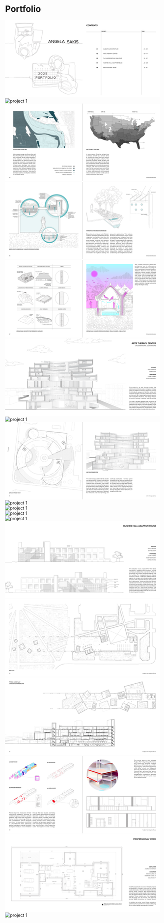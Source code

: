 <div class=" mx-auto px-8">

<h1 class="text-3xl font-bold pb-4 pt-20">Portfolio</h1>

<div class="flex justify-center mt-20 py-8">
  <img class="w-full h-auto rounded-lg shadow-lg" src="./CPPort.png" alt="project 1" id="work">
</div>

<div class="flex justify-center mt-20 py-8">
  <img class="w-full h-auto rounded-lg shadow-lg" src="./ClimaticArch.png" alt="project 1" id="work">
</div>

<div class="flex items-center gap-8 py-8 w-full">
  <img class="w-full h-auto rounded-lg shadow-lg" src="./ClimaticArch3.png" alt="project 1" id="work">
</div>

<div class="flex items-center gap-8 py-8 w-full">
  <img class="w-full h-auto rounded-lg shadow-lg" src="./ClimaticArch2.png" alt="project 1" id="work">
</div>

<div class="flex items-center gap-8 py-8 w-full">
  <img class="w-full h-auto rounded-lg shadow-lg" src="./ClimaticArch4.png" alt="project 1" id="work">
</div>

<div class="flex items-center gap-8 py-8 w-full">
  <img class="w-full h-auto rounded-lg shadow-lg" src="./ArtsTherapyCenterCP.png" alt="project 1" id="work">
</div>

<div class="flex items-center gap-8 py-8 w-full">
  <img class="w-full h-auto rounded-lg shadow-lg" src="./ArtsTherapyCenter2.png" alt="project 1" id="work">
</div>

<div class="flex items-center gap-8 py-8 w-full">
  <img class="w-full h-auto rounded-lg shadow-lg" src="./ArtsTherapyCenter3.png" alt="project 1" id="work">
</div>

<div class="flex items-center gap-8 py-8 w-full">
  <img class="w-full h-auto rounded-lg shadow-lg" src="./UGRRCP.png" alt="project 1" id="work">
</div>

<div class="flex items-center gap-8 py-8 w-full">
  <img class="w-full h-auto rounded-lg shadow-lg" src="./UGRR2.png" alt="project 1" id="work">
</div>

<div class="flex items-center gap-8 py-8 w-full">
  <img class="w-full h-auto rounded-lg shadow-lg" src="./UGRR3.png" alt="project 1" id="work">
</div>

<div class="flex items-center gap-8 py-8 w-full">
  <img class="w-full h-auto rounded-lg shadow-lg" src="./UGRR4.png" alt="project 1" id="work">
</div>

<div class="flex items-center gap-8 py-8 w-full">
  <img class="w-full h-auto rounded-lg shadow-lg" src="./HHCP.png" alt="project 1" id="work">
</div>

<div class="flex items-center gap-8 py-8 w-full">
  <img class="w-full h-auto rounded-lg shadow-lg" src="./HH2.png" alt="project 1" id="work">
</div>

<div class="flex items-center gap-8 py-8 w-full">
  <img class="w-full h-auto rounded-lg shadow-lg" src="./HH3.png" alt="project 1" id="work">
</div>

<div class="flex items-center gap-8 py-8 w-full">
  <img class="w-full h-auto rounded-lg shadow-lg" src="./HH4.png" alt="project 1" id="work">
</div>

<div class="flex items-center gap-8 py-8 w-full">
  <img class="w-full h-auto rounded-lg shadow-lg" src="./ProfessionalCP.png" alt="project 1" id="work">
</div>

<div class="flex items-center gap-8 py-8 w-full">
  <img class="w-full h-auto rounded-lg shadow-lg" src="./Professional2.png" alt="project 1" id="work">
</div>

</div>

</div>
